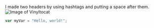 # 
# 
I made two headers by using hashtags and putting a space after them.
![Image of Vinyltocat](https://octodex.github.com/images/vinyltocat.png)
``` javascript
var myVar = "Hello, world!";
```
